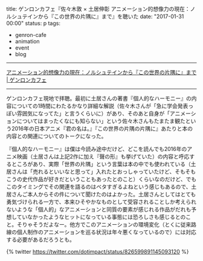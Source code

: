 title: ゲンロンカフェ『佐々木敦 × 土居伸彰 アニメーション的想像力の現在：ノルシュテインから『この世界の片隅に』まで』を聴いた
date: "2017-01-31 00:00"
status: p
tags:
- genron-cafe
- animation
- event
- blog
---

[アニメーション的想像力の現在：ノルシュテインから『この世界の片隅に』まで \| ゲンロンカフェ](http://genron-cafe.jp/event/20170131/)

---

ゲンロンカフェ現地で拝聴。最初に土居さんの著書『個人的なハーモニー』の内容についての1時間にわたるかなり詳細な解説（佐々木さんが「急に学会発表っぽい雰囲気になってた」と言うくらいに）があり、そのあと自身が「アニメーションについてはまったくなにも知らない」という佐々木さんもたまたま観たという2016年の日本アニメ『君の名は。』『この世界の片隅の片隅に』あたりと本の内容との関連についてのトークになった。

『個人的なハーモニー』は僕は今読み途中だけど、どこを読んでも2016年のアニメ映画（土居さんは上記2作に加え『聲の形』も挙げていた）の内容と呼応するところがあり、実際「世界の片隅」という言葉は本の中でも使われている（土居さんは「売れるといいなと思って」入れたとおっしゃっていたけど、そもそもこうの史代作品が好きだということもあったとのこと）くらいなのだけど、でもこのタイミングでその関連を語るのはベタすぎるよねという感じもあるので、土居さんご本人からその件について聞けたのはよかった。土居さんとしてはとても勇気づけられる一方で、本来ひそやかなものとして受容されることしか考えられないような「個人的」なアニメーションと同質の要素が感じれる作品がだれも予想していなかったようなヒットになっている事態には恐ろしさも感じるとのこと。そりゃそうだよなー。他方でこのアニメーションの環境変化（とくに従来路線の個人制作のアニメーションを巡る状況は年々悪くなっているので）には対応する必要があるだろうとも。

{% twitter https://twitter.com/dotimpact/status/826599891145093120 %}
